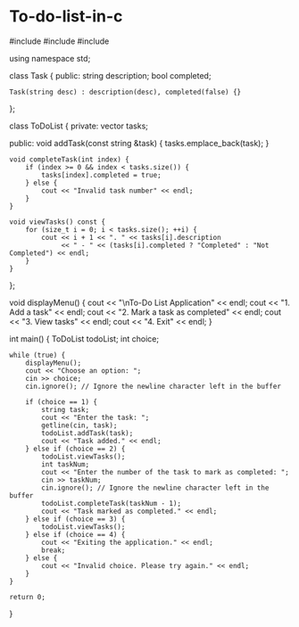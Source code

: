 # To-do-list-in-c
#include <iostream>
#include <vector>
#include <string>

using namespace std;

class Task {
public:
    string description;
    bool completed;

    Task(string desc) : description(desc), completed(false) {}
};

class ToDoList {
private:
    vector<Task> tasks;

public:
    void addTask(const string &task) {
        tasks.emplace_back(task);
    }

    void completeTask(int index) {
        if (index >= 0 && index < tasks.size()) {
            tasks[index].completed = true;
        } else {
            cout << "Invalid task number" << endl;
        }
    }

    void viewTasks() const {
        for (size_t i = 0; i < tasks.size(); ++i) {
            cout << i + 1 << ". " << tasks[i].description
                 << " - " << (tasks[i].completed ? "Completed" : "Not Completed") << endl;
        }
    }
};

void displayMenu() {
    cout << "\nTo-Do List Application" << endl;
    cout << "1. Add a task" << endl;
    cout << "2. Mark a task as completed" << endl;
    cout << "3. View tasks" << endl;
    cout << "4. Exit" << endl;
}

int main() {
    ToDoList todoList;
    int choice;

    while (true) {
        displayMenu();
        cout << "Choose an option: ";
        cin >> choice;
        cin.ignore(); // Ignore the newline character left in the buffer

        if (choice == 1) {
            string task;
            cout << "Enter the task: ";
            getline(cin, task);
            todoList.addTask(task);
            cout << "Task added." << endl;
        } else if (choice == 2) {
            todoList.viewTasks();
            int taskNum;
            cout << "Enter the number of the task to mark as completed: ";
            cin >> taskNum;
            cin.ignore(); // Ignore the newline character left in the buffer
            todoList.completeTask(taskNum - 1);
            cout << "Task marked as completed." << endl;
        } else if (choice == 3) {
            todoList.viewTasks();
        } else if (choice == 4) {
            cout << "Exiting the application." << endl;
            break;
        } else {
            cout << "Invalid choice. Please try again." << endl;
        }
    }

    return 0;
}
